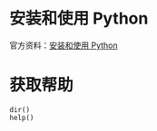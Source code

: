 # 安装和使用 Python

官方资料：[安装和使用 Python](https://docs.python.org/zh-cn/3/using/index.html)

# 获取帮助  
`dir()`  
`help()`